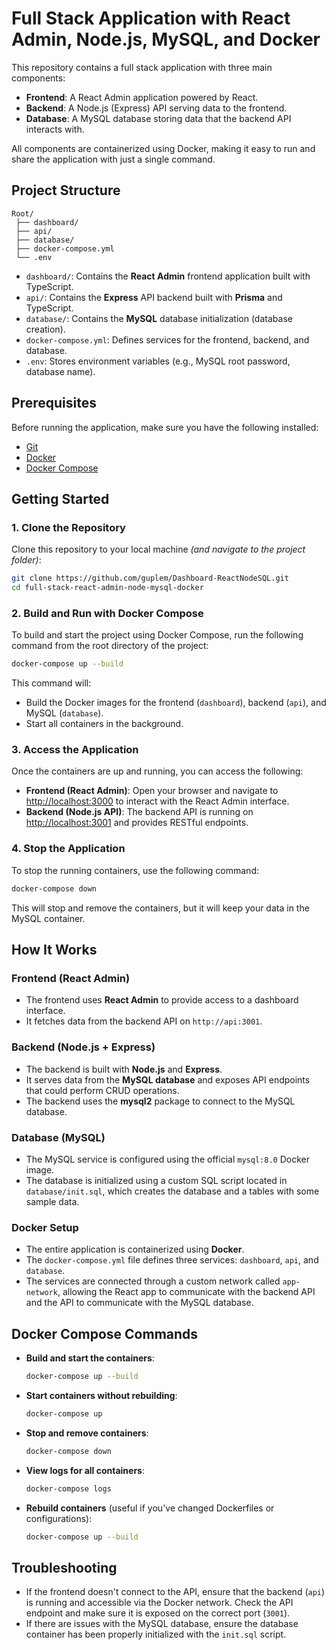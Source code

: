 # Full Stack Application with React Admin, Node.js, MySQL, and Docker

This repository contains a full stack application with three main components:

- **Frontend**: A React Admin application powered by React.
- **Backend**: A Node.js (Express) API serving data to the frontend.
- **Database**: A MySQL database storing data that the backend API interacts with.

All components are containerized using Docker, making it easy to run and share the application with just a single command.

## Project Structure

```
Root/
 ├── dashboard/
 ├── api/
 ├── database/
 ├── docker-compose.yml
 └── .env
```

- `dashboard/`: Contains the **React Admin** frontend application built with TypeScript.
- `api/`: Contains the **Express** API backend built with **Prisma** and TypeScript.
- `database/`: Contains the **MySQL** database initialization (database creation).
- `docker-compose.yml`: Defines services for the frontend, backend, and database.
- `.env`: Stores environment variables (e.g., MySQL root password, database name).

## Prerequisites

Before running the application, make sure you have the following installed:

- [Git](https://git-scm.com/)
- [Docker](https://www.docker.com/)
- [Docker Compose](https://docs.docker.com/compose/)

## Getting Started

### 1. Clone the Repository

Clone this repository to your local machine _(and navigate to the project folder)_:

```bash
git clone https://github.com/guplem/Dashboard-ReactNodeSQL.git
cd full-stack-react-admin-node-mysql-docker
```

### 2. Build and Run with Docker Compose

To build and start the project using Docker Compose, run the following command from the root directory of the project:

```bash
docker-compose up --build
```

This command will:

- Build the Docker images for the frontend (`dashboard`), backend (`api`), and MySQL (`database`).
- Start all containers in the background.

### 3. Access the Application

Once the containers are up and running, you can access the following:

- **Frontend (React Admin)**: Open your browser and navigate to [http://localhost:3000](http://localhost:3000) to interact with the React Admin interface.
- **Backend (Node.js API)**: The backend API is running on [http://localhost:3001](http://localhost:3001) and provides RESTful endpoints.

### 4. Stop the Application

To stop the running containers, use the following command:

```bash
docker-compose down
```

This will stop and remove the containers, but it will keep your data in the MySQL container.

## How It Works

### Frontend (React Admin)

- The frontend uses **React Admin** to provide access to a dashboard interface.
- It fetches data from the backend API on `http://api:3001`.

### Backend (Node.js + Express)

- The backend is built with **Node.js** and **Express**.
- It serves data from the **MySQL database** and exposes API endpoints that could perform CRUD operations.
- The backend uses the **mysql2** package to connect to the MySQL database.

### Database (MySQL)

- The MySQL service is configured using the official `mysql:8.0` Docker image.
- The database is initialized using a custom SQL script located in `database/init.sql`, which creates the database and a tables with some sample data.

### Docker Setup

- The entire application is containerized using **Docker**.
- The `docker-compose.yml` file defines three services: `dashboard`, `api`, and `database`.
- The services are connected through a custom network called `app-network`, allowing the React app to communicate with the backend API and the API to communicate with the MySQL database.

## Docker Compose Commands

- **Build and start the containers**:

  ```bash
  docker-compose up --build
  ```

- **Start containers without rebuilding**:

  ```bash
  docker-compose up
  ```

- **Stop and remove containers**:

  ```bash
  docker-compose down
  ```

- **View logs for all containers**:

  ```bash
  docker-compose logs
  ```

- **Rebuild containers** (useful if you've changed Dockerfiles or configurations):
  ```bash
  docker-compose up --build
  ```

## Troubleshooting

- If the frontend doesn't connect to the API, ensure that the backend (`api`) is running and accessible via the Docker network. Check the API endpoint and make sure it is exposed on the correct port (`3001`).
- If there are issues with the MySQL database, ensure the database container has been properly initialized with the `init.sql` script.
